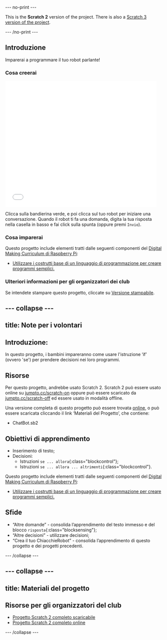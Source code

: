 --- no-print ---

This is the **Scratch 2** version of the project. There is also a [Scratch 3 version of the project](https://projects.raspberrypi.org/it-IT/projects/chatbot).
 

--- /no-print ---

## Introduzione

Imparerai a programmare il tuo robot parlante!

### Cosa creerai

<div class="scratch-preview">
  <iframe allowtransparency="true" width="485" height="402" src="//scratch.mit.edu/projects/embed/219854441/?autostart=false" frameborder="0"></iframe>
</div>

Clicca sulla bandierina verde, e poi clicca sul tuo robot per iniziare una conversazione. Quando il robot ti fa una domanda, digita la tua risposta nella casella in basso e fai click sulla spunta (oppure premi `Invio`).

### Cosa imparerai

Questo progetto include elementi tratti dalle seguenti componenti del [Digital Making Curriculum di Raspberry Pi](http://rpf.io/curriculum):

+ [Utilizzare i costrutti base di un linguaggio di programmazione per creare programmi semplici.](https://www.raspberrypi.org/curriculum/programming/creator)

### Ulteriori informazioni per gli organizzatori dei club

Se intendete stampare questo progetto, cliccate su [Versione stampabile](https://projects.raspberrypi.org/it-IT/projects/chatbot-scratch2/print).

--- collapse ---
---
title: Note per i volontari
---
## Introduzione:

In questo progetto, i bambini impareranno come usare l'istruzione ‘if’ (ovvero 'se') per prendere decisioni nei loro programmi.

## Risorse

Per questo progetto, andrebbe usato Scratch 2. Scratch 2 può essere usato online su [jumpto.cc/scratch-on](http://jumpto.cc/scratch-on) oppure può essere scaricato da [jumpto.cc/scratch-off](http://jumpto.cc/scratch-off) ed essere usato in modalità offline.

Una versione completa di questo progetto può essere trovata [online](https://scratch.mit.edu/projects/219854441/#editor), o può essere scaricata cliccando il link ‘Materiali del Progetto’, che contiene:

+ ChatBot.sb2

## Obiettivi di apprendimento

+ Inserimento di testo;
+ Decisioni: 
    + Istruzioni `se ... allora`{:class="blockcontrol"};
    + Istruzioni `se ... allora ... altrimenti`{:class="blockcontrol"}.

Questo progetto include elementi tratti dalle seguenti componenti del [Digital Making Curriculum di Raspberry Pi](http://rpf.io/curriculum):

+ [Utilizzare i costrutti base di un linguaggio di programmazione per creare programmi semplici.](https://www.raspberrypi.org/curriculum/programming/creator)

## Sfide

+ “Altre domande” - consolida l’apprendimento del testo immesso e del blocco `risposta`{:class="blocksensing"};
+ “Altre decisioni” - utilizzare decisioni;
+ “Crea il tuo ChiacchieRobot” - consolida l’apprendimento di questo progetto e dei progetti precedenti.

--- /collapse ---

--- collapse ---
---
title: Materiali del progetto
---
## Risorse per gli organizzatori del club

+ [Progetto Scratch 2 completo scaricabile](resources/ChatBot.sb2)
+ [Progetto Scratch 2 completo online](https://scratch.mit.edu/projects/219854441/#editor)

--- /collapse ---